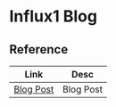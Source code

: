 # Influx1 Blog 

## Reference 

| Link              | Desc      |
|-------------------|-----------|
| [Blog Post][post] | Blog Post |

[post]: https://towardsdatascience.com/get-system-metrics-for-5-min-with-docker-telegraf-influxdb-and-grafana-97cfd957f0ac


